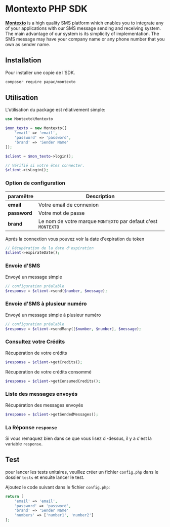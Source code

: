 # Montexto PHP SDK

[__Montexto__](https://www.montexto.pro) is a high quality SMS platform which enables you to integrate any of your applications with our SMS message sending and receiving system. The main advantage of our system is its simplicity of implementation. The SMS message may have your company name or any phone number that you own as sender name.

## Installation

Pour installer une copie de l'SDK.

```bash
composer require papac/montexto
```

## Utilisation

L'utilisation du package est rélativement simple:

```php
use Montexto\Montexto

$mon_texto = new Montexto([
    'email' => 'email', 
    'password' => 'password', 
    'brand' => 'Sender Name'
]);

$client = $mon_texto->login();

// Vérifié si votre êtes connecter.
$client->isLogin();
```

### Option de configuration

| paramêtre | Description |
|---------|-------------|
| __email__ | Votre email de connexion |
| __password__ | Votre mot de passe |
| __brand__ | Le nom de votre marque `MONTEXTO` par defaut c'est `MONTEXTO`  |

Aprés la connextion vous pouvez voir la date d'expiration du token

```php
// Récupération de la date d'expiration
$client->expirateDate();
```

### Envoie d'SMS

Envoyé un message simple

```php
// configuration préalable
$response = $client->send($number, $message);
```

### Envoie d'SMS à plusieur numéro

Envoyé un message simple à plusieur numéro

```php
// configuration préalable
$response = $client->sendMany([$number, $number], $message);
```

### Consultez votre Crédits

Récupération de votre crédits

```php
$response = $client->getCredits();
```

Récupération de votre crédits consommé

```php
$response = $client->getConsumedCredits();
```

### Liste des messages envoyés

Récupération des messages envoyés

```php
$response = $client->getSendedMessages();
```

### La Réponse `response`

Si vous remaquez bien dans ce que vous lisez ci-dessus, il y a c'est la variable `response`.

## Test

pour lancer les tests unitaires, veuillez créer un fichier `config.php` dans le dossier `tests` et ensuite lancer le test.

Ajoutez le code suivant dans le fichier `config.php`:

```php
return [
    'email' => 'email', 
    'password' => 'password', 
    'brand' => 'Sender Name'
    'numbers' => ['number1', 'number2']
];
```